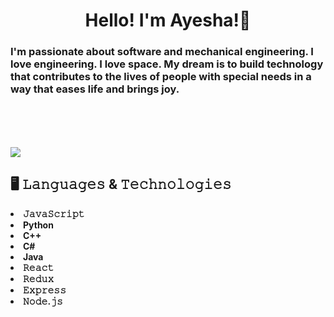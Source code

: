 <h1 align="center"> Hello! I'm Ayesha!👋 </h1>
<h3>I'm passionate about software and mechanical engineering. I love engineering. I love space. My dream is to build technology that contributes to the lives of people with special needs in a way that eases life and brings joy. </h3>
<br></br>

<h6 align="center"><b></h6>


<p>

<img src="https://media.giphy.com/media/L1R1tvI9svkIWwpVYr/giphy.gif" align="center">

## 🖥️ 𝙻𝚊𝚗𝚐𝚞𝚊𝚐𝚎𝚜 & 𝚃𝚎𝚌𝚑𝚗𝚘𝚕𝚘𝚐𝚒𝚎𝚜
<li><b>𝙹𝚊𝚟𝚊𝚂𝚌𝚛𝚒𝚙𝚝</b></li>
<li><b>Python</b></li>
<li><b>C++</b></li>
<li><b>C#</b></li>
<li><b>Java</b></li>
<li><b>𝚁𝚎𝚊𝚌𝚝</b></li>
<li><b>𝚁𝚎𝚍𝚞𝚡</b></li>
<li><b>𝙴𝚡𝚙𝚛𝚎𝚜𝚜</b></li>
<li><b>𝙽𝚘𝚍𝚎.𝚓𝚜</b></li>
      <br>
<br></br>


